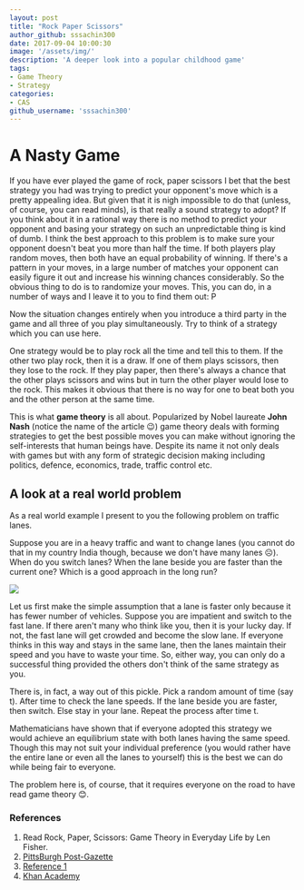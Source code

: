 ```yaml
---
layout: post
title: "Rock Paper Scissors"
author_github: sssachin300
date: 2017-09-04 10:00:30
image: '/assets/img/'
description: 'A deeper look into a popular childhood game'
tags:
- Game Theory
- Strategy
categories:
- CAS
github_username: 'sssachin300'
---
```


# A Nasty Game

If you have ever played the game of rock, paper scissors I bet that the best strategy you had was trying to predict your opponent's move which is a pretty appealing idea. But given that it is nigh impossible to do that (unless, of course, you can read minds), is that really a sound strategy to adopt? If you think about it in a rational way there is no method to predict your opponent and basing your strategy on such an unpredictable thing is kind of dumb. I think the best approach to this problem is to make sure your opponent doesn't beat you more than half the time.  If both players play random moves, then both have an equal probability of winning. If there's a pattern in your moves, in a large number of matches your opponent can easily figure it out and increase his winning chances considerably. So the obvious thing to do is to randomize your moves. This, you can do, in a number of ways and I leave it to you to find them out: P

Now the situation changes entirely when you introduce a third party in the game and all three of you play simultaneously. Try to think of a strategy which you can use here.

One strategy would be to play rock all the time and tell this to them. If the other two play rock, then it is a draw. If one of them plays scissors, then they lose to the rock. If they play paper, then there's always a chance that the other plays scissors and wins but in turn the other player would lose to the rock. This makes it obvious that there is no way for one to beat both you and the other person at the same time.

This is what **game theory** is all about. Popularized by Nobel laureate **John Nash** (notice the name of the article 😉) game theory deals with forming strategies to get the best possible moves you can make without ignoring the self-interests that human beings have. Despite its name it not only deals with games but with any form of strategic decision making including politics, defence, economics, trade, traffic control etc.


## A look at a real world problem 

As a real world example I present to you the following problem on traffic lanes.

Suppose you are in a heavy traffic and want to change lanes (you cannot do that in my country India though, because we don't have many lanes ☹). When do you switch lanes? When the lane beside you are faster than the current one? Which is a good approach in the long run?

![](/blog/asssets/img/rock-paper-scissors/traffic.jpg)

Let us first make the simple assumption that a lane is faster only because it has fewer number of vehicles. Suppose you are impatient and switch to the fast lane. If there aren't many who think like you, then it is your lucky day. If not, the fast lane will get crowded and become the slow lane. If everyone thinks in this way and stays in the same lane, then the lanes maintain their speed and you have to waste your time. So, either way, you can only do a successful thing provided the others don't think of the same strategy as you.

There is, in fact, a way out of this pickle. Pick a random amount of time (say t). After time to check the lane speeds. If the lane beside you are faster, then switch. Else stay in your lane. Repeat the process after time t.

Mathematicians have shown that if everyone adopted this strategy we would achieve an equilibrium state with both lanes having the same speed. Though this may not suit your individual preference (you would rather have the entire lane or even all the lanes to yourself) this is the best we can do while being fair to everyone.

The problem here is, of course, that it requires everyone on the road to have read game theory 😊.

### References

1. Read Rock, Paper, Scissors: Game Theory in Everyday Life by Len Fisher.
2. [PittsBurgh Post-Gazette](http://www.post-gazette.com/opinion/Op-Ed/2013/02/03/The-Next-Page-Everyday-uses-for-game-theory-such-as-when-to-wash-the-dishes/stories/201302030375)
3. [Reference 1](http://ncase.me/trust/)
4. [Khan Academy](https://www.khanacademy.org/economics-finance-domain/microeconomics/nash-equilibrium-tutorial)
